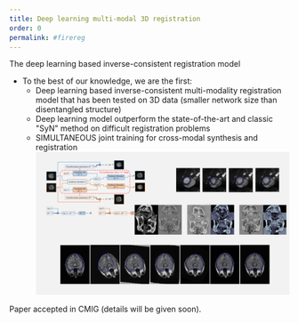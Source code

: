 ```yaml
---
title: Deep learning multi-modal 3D registration
order: 0
permalink: #firereg
---
```

The deep learning based inverse-consistent registration model
* To the best of our knowledge, we are the first:
  * Deep learning based inverse-consistent multi-modality registration model that has been tested on 3D data (smaller network size than disentangled structure)
  * Deep learning model outperform the state-of-the-art and classic "SyN" method on difficult registration problems
  * SIMULTANEOUS joint training for cross-modal synthesis and registration
![proj_image](/assets/images/projects/FireReg.png)

Paper accepted in CMIG (details will be given soon).
